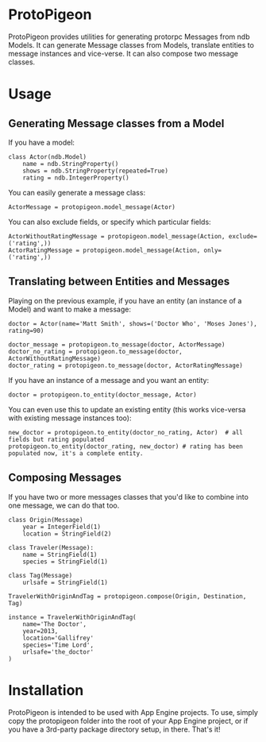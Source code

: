 ProtoPigeon
===========

ProtoPigeon provides utilities for generating protorpc Messages from ndb Models. It can generate Message classes from Models, translate entities to message instances and vice-verse. It can also compose two message classes.


Usage
=====

Generating Message classes from a Model
---------------------------------------

If you have a model:

    class Actor(ndb.Model)
        name = ndb.StringProperty()
        shows = ndb.StringProperty(repeated=True)
        rating = ndb.IntegerProperty()

You can easily generate a message class:

    ActorMessage = protopigeon.model_message(Actor)

You can also exclude fields, or specify which particular fields:

    ActorWithoutRatingMessage = protopigeon.model_message(Action, exclude=('rating',))
    ActorRatingMessage = protopigeon.model_message(Action, only=('rating',))


Translating between Entities and Messages
-----------------------------------------

Playing on the previous example, if you have an entity (an instance of a Model) and want to make a message:

    doctor = Actor(name='Matt Smith', shows=('Doctor Who', 'Moses Jones'), rating=90)

    doctor_message = protopigeon.to_message(doctor, ActorMessage)
    doctor_no_rating = protopigeon.to_message(doctor, ActorWithoutRatingMessage)
    doctor_rating = protopigeon.to_message(doctor, ActorRatingMessage)

If you have an instance of a message and you want an entity:

    doctor = protopigeon.to_entity(doctor_message, Actor)

You can even use this to update an existing entity (this works vice-versa with existing message instances too):

    new_doctor = protopigeon.to_entity(doctor_no_rating, Actor)  # all fields but rating populated
    protopigeon.to_entity(doctor_rating, new_doctor) # rating has been populated now, it's a complete entity.


Composing Messages
------------------

If you have two or more messages classes that you'd like to combine into one message, we can do that too.

    class Origin(Message)
        year = IntegerField(1)
        location = StringField(2)

    class Traveler(Message):
        name = StringField(1)
        species = StringField(1)

    class Tag(Message)
        urlsafe = StringField(1)

    TravelerWithOriginAndTag = protopigeon.compose(Origin, Destination, Tag)

    instance = TravelerWithOriginAndTag(
        name='The Doctor',
        year=2013,
        location='Gallifrey'
        species='Time Lord',
        urlsafe='the_doctor'
    )


Installation
============

ProtoPigeon is intended to be used with App Engine projects. To use, simply copy the protopigeon folder into the root of your App Engine project, or if you have a 3rd-party package directory setup, in there. That's it!
